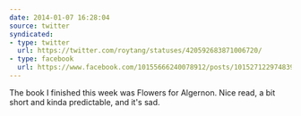 ```yaml
---
date: 2014-01-07 16:28:04
source: twitter
syndicated:
- type: twitter
  url: https://twitter.com/roytang/statuses/420592683871006720/
- type: facebook
  url: https://www.facebook.com/10155666240078912/posts/10152712297483912
---
```


The book I finished this week was Flowers for Algernon. Nice read, a bit short and kinda predictable, and it's sad.